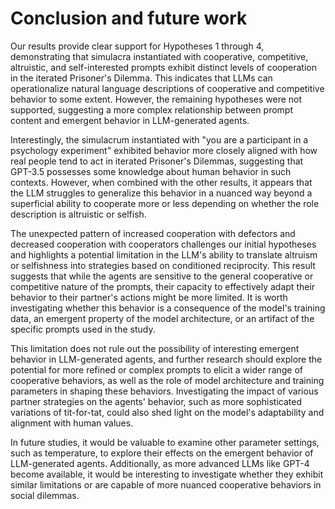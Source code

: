 # Conclusion and future work

Our results provide clear support for Hypotheses 1 through 4, demonstrating that simulacra instantiated with
cooperative, competitive, altruistic, and self-interested prompts exhibit distinct levels of cooperation in the iterated
Prisoner's Dilemma. This indicates that LLMs can operationalize natural language descriptions of cooperative and
competitive behavior to some extent. However, the remaining hypotheses were not supported, suggesting a more complex
relationship between prompt content and emergent behavior in LLM-generated agents.

Interestingly, the simulacrum instantiated with "you are a participant in a psychology experiment" exhibited behavior
more closely aligned with how real people tend to act in iterated Prisoner's Dilemmas, suggesting that GPT-3.5 possesses
some knowledge about human behavior in such contexts. However, when combined with the other results, it appears that the
LLM struggles to generalize this behavior in a nuanced way beyond a superficial ability to cooperate more or less
depending on whether the role description is altruistic or selfish.

The unexpected pattern of increased cooperation with defectors and decreased cooperation with cooperators challenges our
initial hypotheses and highlights a potential limitation in the LLM's ability to translate altruism or selfishness into
strategies based on conditioned reciprocity. This result suggests that while the agents are sensitive to the general
cooperative or competitive nature of the prompts, their capacity to effectively adapt their behavior to their partner's
actions might be more limited. It is worth investigating whether this behavior is a consequence of the model's training
data, an emergent property of the model architecture, or an artifact of the specific prompts used in the study.

This limitation does not rule out the possibility of interesting emergent behavior in LLM-generated agents, and further
research should explore the potential for more refined or complex prompts to elicit a wider range of cooperative
behaviors, as well as the role of model architecture and training parameters in shaping these behaviors. Investigating
the impact of various partner strategies on the agents' behavior, such as more sophisticated variations of tit-for-tat,
could also shed light on the model's adaptability and alignment with human values.

In future studies, it would be valuable to examine other parameter settings, such as temperature, to explore their
effects on the emergent behavior of LLM-generated agents. Additionally, as more advanced LLMs like GPT-4 become
available, it would be interesting to investigate whether they exhibit similar limitations or are capable of more
nuanced cooperative behaviors in social dilemmas.
